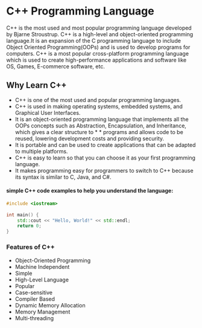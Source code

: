 # C++ Programming Language
C++ is the most used and most popular programming language developed by Bjarne Stroustrup. C++ is a high-level and object-oriented programming language.It is an expansion of the C programming language to include Object Oriented Programming(OOPs) and is used to develop programs for computers. C++ is a most popular cross-platform programming language which is used to create high-performance applications and software like OS, Games, E-commerce software, etc.

## Why Learn C++
* C++ is one of the most used and popular programming languages.
* C++ is used in making operating systems, embedded systems, and Graphical User Interfaces.
* It is an object-oriented programming language that implements all the OOPs concepts such as Abstraction, Encapsulation, and Inheritance, which gives a clear structure to * * programs and allows code to be reused, lowering development costs and providing security.
* It is portable and can be used to create applications that can be adapted to multiple platforms.
* C++ is easy to learn so that you can choose it as your first programming language.
* It makes programming easy for programmers to switch to C++ because its syntax is similar to C, Java, and C#.

#### simple C++ code examples to help you understand the language:

```c++
#include <iostream>
  
int main() {
    std::cout << "Hello, World!" << std::endl;
    return 0;
}
```
### Features of C++
* Object-Oriented Programming
* Machine Independent
* Simple
* High-Level Language
* Popular
* Case-sensitive
* Compiler Based
* Dynamic Memory Allocation
* Memory Management
* Multi-threading



